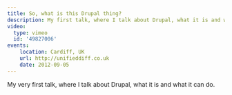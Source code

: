 ```yaml
---
title: So, what is this Drupal thing?
description: My first talk, where I talk about Drupal, what it is and what it can do.
video:
  type: vimeo
  id: '49827006'
events:
    location: Cardiff, UK
    url: http://unifieddiff.co.uk
    date: 2012-09-05
---
```


My very first talk, where I talk about Drupal, what it is and what it can do.
